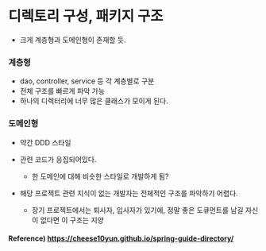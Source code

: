 # 디렉토리 구성, 패키지 구조

* 크게 계층형과 도메인형이 존재할 듯.



### 계층형

* dao, controller, service 등 각 계층별로 구분
* 전체 구조를 빠르게 파악 가능
* 하나의 디렉터리에 너무 많은 클래스가 모이게 된다.



### 도메인형

* 약간 DDD 스타일

* 관련 코드가 응집되어있다.
  * 한 도메인에 대해 비슷한 스타일로 개발하게 됨?
* 해당 프로젝트 관련 지식이 없는 개발자는 전체적인 구조를 파악하기 어렵다.
  * 장기 프로젝트에서는 퇴사자, 입사자가 있기에, 정말 좋은 도큐먼트를 남길 자신이 없다면 이 구조는 지양



#### Reference) https://cheese10yun.github.io/spring-guide-directory/